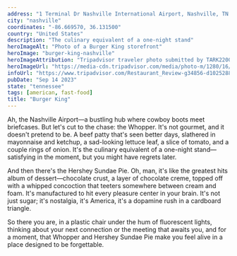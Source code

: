 ```yaml
---
address: "1 Terminal Dr Nashville International Airport, Nashville, TN 37214"
city: "nashville"
coordinates: "-86.669570, 36.131500"
country: "United States"
description: "The culinary equivalent of a one-night stand"
heroImageAlt: "Photo of a Burger King storefront"
heroImage: "burger-king-nashville"
heroImageAttribution: "Tripadvisor traveler photo submitted by TARK2200 (Mar 2019)"
heroImageUrl: "https://media-cdn.tripadvisor.com/media/photo-m/1280/16/e9/ba/fb/photo0jpg.jpg"
infoUrl: "https://www.tripadvisor.com/Restaurant_Review-g34856-d10252887-Reviews-Cat_Cora_s_Kitchen-College_Park_Georgia.html"
pubDate: "Sep 14 2023"
state: "tennessee"
tags: [american, fast-food]
title: "Burger King"
---
```


Ah, the Nashville Airport—a bustling hub where cowboy boots meet briefcases. But let's cut to the chase: the Whopper. It's not gourmet, and it doesn't pretend to be. A beef patty that's seen better days, slathered in mayonnaise and ketchup, a sad-looking lettuce leaf, a slice of tomato, and a couple rings of onion. It's the culinary equivalent of a one-night stand—satisfying in the moment, but you might have regrets later.

And then there's the Hershey Sundae Pie. Oh, man, it's like the greatest hits album of dessert—chocolate crust, a layer of chocolate creme, topped off with a whipped concoction that teeters somewhere between cream and foam. It's manufactured to hit every pleasure center in your brain. It's not just sugar; it's nostalgia, it's America, it's a dopamine rush in a cardboard triangle.

So there you are, in a plastic chair under the hum of fluorescent lights, thinking about your next connection or the meeting that awaits you, and for a moment, that Whopper and Hershey Sundae Pie make you feel alive in a place designed to be forgettable.
